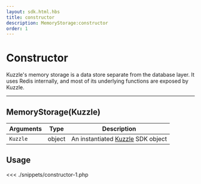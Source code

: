 ```yaml
---
layout: sdk.html.hbs
title: constructor
description: MemoryStorage:constructor
order: 1
---
```


# Constructor

Kuzzle's memory storage is a data store separate from the database layer.
It uses Redis internally, and most of its underlying functions are exposed by Kuzzle.

---

## MemoryStorage(Kuzzle)

| Arguments | Type   | Description                                            |
| --------- | ------ | ------------------------------------------------------ |
| `Kuzzle`  | object | An instantiated [Kuzzle](/sdk/php/3/kuzzle) SDK object |

## Usage

<<< ./snippets/constructor-1.php
